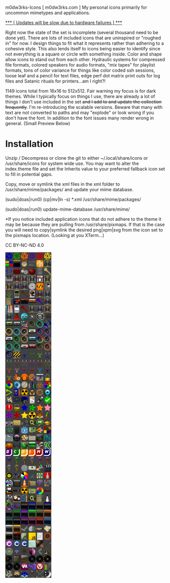 m0dw3rks-Icons [ m0dw3rks.com ] My personal icons primarily for uncommon mimetypes and applications.

<a href="https://m0dw3rks.com/hmo.php" target="_blank">*** [ Updates will be slow due to hardware failures ] ***</a>

Right now the state of the set is incomplete (several thousand need to be done yet). There are lots of included icons that are uninspired or "roughed in" for now. I design things to fit what it represents rather than adhering to a cohesive style. This also lends itself to icons being easier to identify since not everything is a square or circle with something inside. Color and shape allow icons to stand out from each other. Hydraulic systems for compressed file formats, colored speakers for audio formats, "mix tapes" for playlist formats, tons of color variance for things like color coded ssh sessions, loose leaf and a pencil for text files, edge perf dot matrix print outs for log files and Satanic rituals for printers...am I right?!

1149 icons total from 16x16 to 512x512. Fair warning my focus is for dark themes. While I typically focus on things I use, there are already a lot of things I don't use included in the set <strike>and I add to and update the collection frequently</strike>. I'm re-introducing the scalable versions. Beware that many with text are not converted to paths and may "explode" or look wrong if you don't have the font. In addition to the font issues many render wrong in general. (Small Preview Below) <!--If there is an _uncommon_ or _rare_ icon you'd like to see toss the info in the <a href="https://github.com/nPHYN1T3/m0dw3rks-Icons/discussions">Discussions</a> section.-->

# Installation
Unzip / Decompress or clone the git to either ~/.local/share/icons or /usr/share/icons for system wide use.
You may want to alter the index.theme file and set the Inherits value to your preferred fallback icon set to fill in potential gaps.

Copy, move or symlink the xml files in the xml folder to /usr/share/mime/packages/ and update your mime database.

(sudo|doas|run0) (cp|mv|ln -s) *.xml /usr/share/mime/packages/

(sudo|doas|run0) update-mime-database /usr/share/mime/

*If you notice included application icons that do not adhere to the theme it may be because they are pulling from /usr/share/pixmaps. If that is the case you will need to copy|symlink the desired png|xpm|svg from the icon set to the pixmaps location. (Looking at you XTerm...)

CC BY-NC-ND 4.0

<img alt="A preview of some select icon files" title="A preview of some select icon files" text="A preview of some select icon files" src="ico-prev.jpg">

